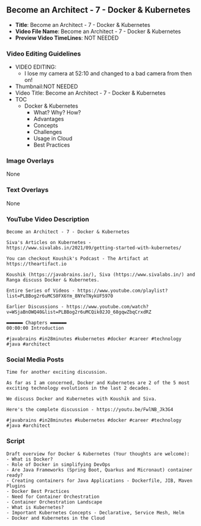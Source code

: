 ## Become an Architect - 7 - Docker & Kubernetes

- **Title**: Become an Architect - 7 - Docker & Kubernetes
- **Video File Name**: Become an Architect - 7 - Docker & Kubernetes
- **Preview Video TimeLines**: NOT NEEDED

### Video Editing Guidelines

- VIDEO EDITING: 
	- I lose my camera at 52:10 and changed to a bad camera from then on!
- Thumbnail:NOT NEEDED
- Video Title: Become an Architect - 7 - Docker & Kubernetes
- TOC
	- Docker & Kubernetes
		- What? Why? How?
		- Advantages
		- Concepts
		- Challenges
		- Usage in Cloud
		- Best Practices

### Image Overlays

None

### Text Overlays

None

### YouTube Video Description

```
Become an Architect - 7 - Docker & Kubernetes

Siva's Articles on Kubernetes - https://www.sivalabs.in/2021/09/getting-started-with-kubernetes/

You can checkout Koushik's Podcast - The Artifact at https://theartifact.io

Koushik (https://javabrains.io/), Siva (https://www.sivalabs.in/) and Ranga discuss Docker & Kubernetes.

Entire Series of Videos - https://www.youtube.com/playlist?list=PLBBog2r6uMCS0FX6Ym_8NYeTNykUF5970

Earlier Discussions - https://www.youtube.com/watch?v=WSjaBnOWQ40&list=PLBBog2r6uMCQik02JO_68gqwZbqCrxdRZ

▬▬▬▬▬▬ Chapters ▬▬▬▬▬▬ 
00:00:00 Introduction

#javabrains #in28minutes #kubernetes #docker #career #technology  #java #architect
```

### Social Media Posts

```
Time for another exciting discussion.

As far as I am concerned, Docker and Kubernetes are 2 of the 5 most exciting technology evolutions in the last 2 decades. 

We discuss Docker and Kubernetes with Koushik and Siva.

Here's the complete discussion - https://youtu.be/FwlNB_Jk3G4

#javabrains #in28minutes #kubernetes #docker #career #technology  #java #architect

```

### Script

```
Draft overview for Docker & Kubernetes (Your thoughts are welcome):
- What is Docker?
- Role of Docker in simplifying DevOps
- Are Java Frameworks (Spring Boot, Quarkus and Micronaut) container ready?
- Creating containers for Java Applications - Dockerfile, JIB, Maven Plugins
- Docker Best Practices
- Need for Container Orchestration
- Container Orchestration Landscape
- What is Kubernetes?
- Important Kubernetes Concepts - Declarative, Service Mesh, Helm
- Docker and Kubernetes in the Cloud
```
